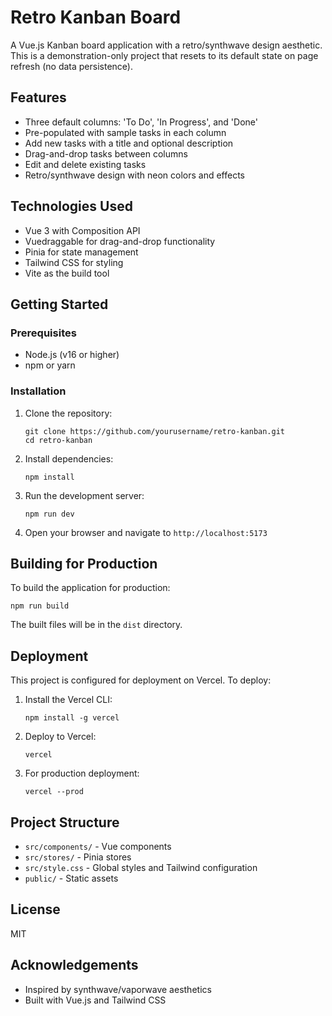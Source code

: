 # Retro Kanban Board

A Vue.js Kanban board application with a retro/synthwave design aesthetic. This is a demonstration-only project that resets to its default state on page refresh (no data persistence).

## Features

- Three default columns: 'To Do', 'In Progress', and 'Done'
- Pre-populated with sample tasks in each column
- Add new tasks with a title and optional description
- Drag-and-drop tasks between columns
- Edit and delete existing tasks
- Retro/synthwave design with neon colors and effects

## Technologies Used

- Vue 3 with Composition API
- Vuedraggable for drag-and-drop functionality
- Pinia for state management
- Tailwind CSS for styling
- Vite as the build tool

## Getting Started

### Prerequisites

- Node.js (v16 or higher)
- npm or yarn

### Installation

1. Clone the repository:
   ```
   git clone https://github.com/yourusername/retro-kanban.git
   cd retro-kanban
   ```

2. Install dependencies:
   ```
   npm install
   ```

3. Run the development server:
   ```
   npm run dev
   ```

4. Open your browser and navigate to `http://localhost:5173`

## Building for Production

To build the application for production:

```
npm run build
```

The built files will be in the `dist` directory.

## Deployment

This project is configured for deployment on Vercel. To deploy:

1. Install the Vercel CLI:
   ```
   npm install -g vercel
   ```

2. Deploy to Vercel:
   ```
   vercel
   ```

3. For production deployment:
   ```
   vercel --prod
   ```

## Project Structure

- `src/components/` - Vue components
- `src/stores/` - Pinia stores
- `src/style.css` - Global styles and Tailwind configuration
- `public/` - Static assets

## License

MIT

## Acknowledgements

- Inspired by synthwave/vaporwave aesthetics
- Built with Vue.js and Tailwind CSS

